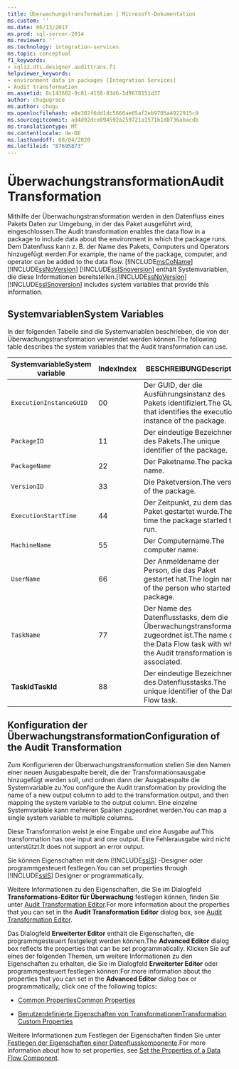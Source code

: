 ```yaml
---
title: Überwachungstransformation | Microsoft-Dokumentation
ms.custom: ''
ms.date: 06/13/2017
ms.prod: sql-server-2014
ms.reviewer: ''
ms.technology: integration-services
ms.topic: conceptual
f1_keywords:
- sql12.dts.designer.audittrans.f1
helpviewer_keywords:
- environment data in packages [Integration Services]
- Audit transformation
ms.assetid: 8c143682-9c81-4150-83d6-1d9678151d37
author: chugugrace
ms.author: chugu
ms.openlocfilehash: e8e302f6dd1dc5666ae65af2eb9705a4922915c9
ms.sourcegitcommit: ad4d92dce894592a259721a1571b1d8736abacdb
ms.translationtype: MT
ms.contentlocale: de-DE
ms.lasthandoff: 08/04/2020
ms.locfileid: "87695873"
---
```

# <a name="audit-transformation"></a><span data-ttu-id="ec231-102">Überwachungstransformation</span><span class="sxs-lookup"><span data-stu-id="ec231-102">Audit Transformation</span></span>
  <span data-ttu-id="ec231-103">Mithilfe der Überwachungstransformation werden in den Datenfluss eines Pakets Daten zur Umgebung, in der das Paket ausgeführt wird, eingeschlossen.</span><span class="sxs-lookup"><span data-stu-id="ec231-103">The Audit transformation enables the data flow in a package to include data about the environment in which the package runs.</span></span> <span data-ttu-id="ec231-104">Dem Datenfluss kann z. B. der Name des Pakets, Computers und Operators hinzugefügt werden.</span><span class="sxs-lookup"><span data-stu-id="ec231-104">For example, the name of the package, computer, and operator can be added to the data flow.</span></span> [!INCLUDE[msCoName](../../../includes/msconame-md.md)] <span data-ttu-id="ec231-105">[!INCLUDE[ssNoVersion](../../../includes/ssnoversion-md.md)] [!INCLUDE[ssISnoversion](../../../includes/ssisnoversion-md.md)] enthält Systemvariablen, die diese Informationen bereitstellen.</span><span class="sxs-lookup"><span data-stu-id="ec231-105">[!INCLUDE[ssNoVersion](../../../includes/ssnoversion-md.md)] [!INCLUDE[ssISnoversion](../../../includes/ssisnoversion-md.md)] includes system variables that provide this information.</span></span>  
  
## <a name="system-variables"></a><span data-ttu-id="ec231-106">Systemvariablen</span><span class="sxs-lookup"><span data-stu-id="ec231-106">System Variables</span></span>  
 <span data-ttu-id="ec231-107">In der folgenden Tabelle sind die Systemvariablen beschrieben, die von der Überwachungstransformation verwendet werden können.</span><span class="sxs-lookup"><span data-stu-id="ec231-107">The following table describes the system variables that the Audit transformation can use.</span></span>  
  
|<span data-ttu-id="ec231-108">Systemvariable</span><span class="sxs-lookup"><span data-stu-id="ec231-108">System variable</span></span>|<span data-ttu-id="ec231-109">Index</span><span class="sxs-lookup"><span data-stu-id="ec231-109">Index</span></span>|<span data-ttu-id="ec231-110">BESCHREIBUNG</span><span class="sxs-lookup"><span data-stu-id="ec231-110">Description</span></span>|  
|---------------------|-----------|-----------------|  
|`ExecutionInstanceGUID`|<span data-ttu-id="ec231-111">0</span><span class="sxs-lookup"><span data-stu-id="ec231-111">0</span></span>|<span data-ttu-id="ec231-112">Der GUID, der die Ausführungsinstanz des Pakets identifiziert.</span><span class="sxs-lookup"><span data-stu-id="ec231-112">The GUID that identifies the execution instance of the package.</span></span>|  
|`PackageID`|<span data-ttu-id="ec231-113">1</span><span class="sxs-lookup"><span data-stu-id="ec231-113">1</span></span>|<span data-ttu-id="ec231-114">Der eindeutige Bezeichner des Pakets.</span><span class="sxs-lookup"><span data-stu-id="ec231-114">The unique identifier of the package.</span></span>|  
|`PackageName`|<span data-ttu-id="ec231-115">2</span><span class="sxs-lookup"><span data-stu-id="ec231-115">2</span></span>|<span data-ttu-id="ec231-116">Der Paketname.</span><span class="sxs-lookup"><span data-stu-id="ec231-116">The package name.</span></span>|  
|`VersionID`|<span data-ttu-id="ec231-117">3</span><span class="sxs-lookup"><span data-stu-id="ec231-117">3</span></span>|<span data-ttu-id="ec231-118">Die Paketversion.</span><span class="sxs-lookup"><span data-stu-id="ec231-118">The version of the package.</span></span>|  
|`ExecutionStartTime`|<span data-ttu-id="ec231-119">4</span><span class="sxs-lookup"><span data-stu-id="ec231-119">4</span></span>|<span data-ttu-id="ec231-120">Der Zeitpunkt, zu dem das Paket gestartet wurde.</span><span class="sxs-lookup"><span data-stu-id="ec231-120">The time the package started to run.</span></span>|  
|`MachineName`|<span data-ttu-id="ec231-121">5</span><span class="sxs-lookup"><span data-stu-id="ec231-121">5</span></span>|<span data-ttu-id="ec231-122">Der Computername.</span><span class="sxs-lookup"><span data-stu-id="ec231-122">The computer name.</span></span>|  
|`UserName`|<span data-ttu-id="ec231-123">6</span><span class="sxs-lookup"><span data-stu-id="ec231-123">6</span></span>|<span data-ttu-id="ec231-124">Der Anmeldename der Person, die das Paket gestartet hat.</span><span class="sxs-lookup"><span data-stu-id="ec231-124">The login name of the person who started the package.</span></span>|  
|`TaskName`|<span data-ttu-id="ec231-125">7</span><span class="sxs-lookup"><span data-stu-id="ec231-125">7</span></span>|<span data-ttu-id="ec231-126">Der Name des Datenflusstasks, dem die Überwachungstransformation zugeordnet ist.</span><span class="sxs-lookup"><span data-stu-id="ec231-126">The name of the Data Flow task with which the Audit transformation is associated.</span></span>|  
|<span data-ttu-id="ec231-127">**TaskId**</span><span class="sxs-lookup"><span data-stu-id="ec231-127">**TaskId**</span></span>|<span data-ttu-id="ec231-128">8</span><span class="sxs-lookup"><span data-stu-id="ec231-128">8</span></span>|<span data-ttu-id="ec231-129">Der eindeutige Bezeichner des Datenflusstasks.</span><span class="sxs-lookup"><span data-stu-id="ec231-129">The unique identifier of the Data Flow task.</span></span>|  
  
## <a name="configuration-of-the-audit-transformation"></a><span data-ttu-id="ec231-130">Konfiguration der Überwachungstransformation</span><span class="sxs-lookup"><span data-stu-id="ec231-130">Configuration of the Audit Transformation</span></span>  
 <span data-ttu-id="ec231-131">Zum Konfigurieren der Überwachungstransformation stellen Sie den Namen einer neuen Ausgabespalte bereit, die der Transformationsausgabe hinzugefügt werden soll, und ordnen dann der Ausgabespalte die Systemvariable zu.</span><span class="sxs-lookup"><span data-stu-id="ec231-131">You configure the Audit transformation by providing the name of a new output column to add to the transformation output, and then mapping the system variable to the output column.</span></span> <span data-ttu-id="ec231-132">Eine einzelne Systemvariable kann mehreren Spalten zugeordnet werden.</span><span class="sxs-lookup"><span data-stu-id="ec231-132">You can map a single system variable to multiple columns.</span></span>  
  
 <span data-ttu-id="ec231-133">Diese Transformation weist je eine Eingabe und eine Ausgabe auf.</span><span class="sxs-lookup"><span data-stu-id="ec231-133">This transformation has one input and one output.</span></span> <span data-ttu-id="ec231-134">Eine Fehlerausgabe wird nicht unterstützt.</span><span class="sxs-lookup"><span data-stu-id="ec231-134">It does not support an error output.</span></span>  
  
 <span data-ttu-id="ec231-135">Sie können Eigenschaften mit dem [!INCLUDE[ssIS](../../../includes/ssis-md.md)] -Designer oder programmgesteuert festlegen.</span><span class="sxs-lookup"><span data-stu-id="ec231-135">You can set properties through [!INCLUDE[ssIS](../../../includes/ssis-md.md)] Designer or programmatically.</span></span>  
  
 <span data-ttu-id="ec231-136">Weitere Informationen zu den Eigenschaften, die Sie im Dialogfeld **Transformations-Editor für Überwachung** festlegen können, finden Sie unter [Audit Transformation Editor](../../audit-transformation-editor.md).</span><span class="sxs-lookup"><span data-stu-id="ec231-136">For more information about the properties that you can set in the **Audit Transformation Editor** dialog box, see [Audit Transformation Editor](../../audit-transformation-editor.md).</span></span>  
  
 <span data-ttu-id="ec231-137">Das Dialogfeld **Erweiterter Editor** enthält die Eigenschaften, die programmgesteuert festgelegt werden können.</span><span class="sxs-lookup"><span data-stu-id="ec231-137">The **Advanced Editor** dialog box reflects the properties that can be set programmatically.</span></span> <span data-ttu-id="ec231-138">Klicken Sie auf eines der folgenden Themen, um weitere Informationen zu den Eigenschaften zu erhalten, die Sie im Dialogfeld **Erweiterter Editor** oder programmgesteuert festlegen können:</span><span class="sxs-lookup"><span data-stu-id="ec231-138">For more information about the properties that you can set in the **Advanced Editor** dialog box or programmatically, click one of the following topics:</span></span>  
  
-   [<span data-ttu-id="ec231-139">Common Properties</span><span class="sxs-lookup"><span data-stu-id="ec231-139">Common Properties</span></span>](../../common-properties.md)  
  
-   [<span data-ttu-id="ec231-140">Benutzerdefinierte Eigenschaften von Transformationen</span><span class="sxs-lookup"><span data-stu-id="ec231-140">Transformation Custom Properties</span></span>](transformation-custom-properties.md)  
  
 <span data-ttu-id="ec231-141">Weitere Informationen zum Festlegen der Eigenschaften finden Sie unter [Festlegen der Eigenschaften einer Datenflusskomponente](../set-the-properties-of-a-data-flow-component.md).</span><span class="sxs-lookup"><span data-stu-id="ec231-141">For more information about how to set properties, see [Set the Properties of a Data Flow Component](../set-the-properties-of-a-data-flow-component.md).</span></span>  
  
  
